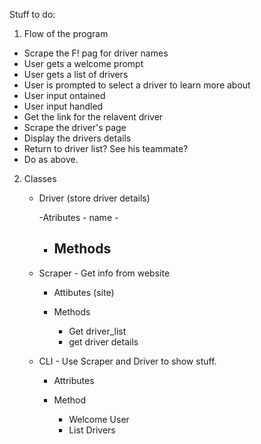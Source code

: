 Stuff to do:



1. Flow of the program
  - Scrape the F! pag for driver names
  - User gets a welcome prompt
  - User gets a list of drivers
  - User is prompted to select a driver to learn more about
  - User input ontained
  - User input handled
  - Get the link for the relavent driver
  - Scrape the driver's page
  - Display the drivers details
  - Return to driver list? See his teammate?
  - Do as above.


2. Classes
      - Driver (store driver details)
      
         -Atributes
            -  name
            -  
         - Methods
            -
      - Scraper - Get info from website
      
         - Attibutes (site)
         
         - Methods
            - Get driver_list
            - get driver details
        
      - CLI  -  Use Scraper and Driver to show stuff.

          - Attributes
          

          - Method
             - Welcome User
             - List Drivers
          
